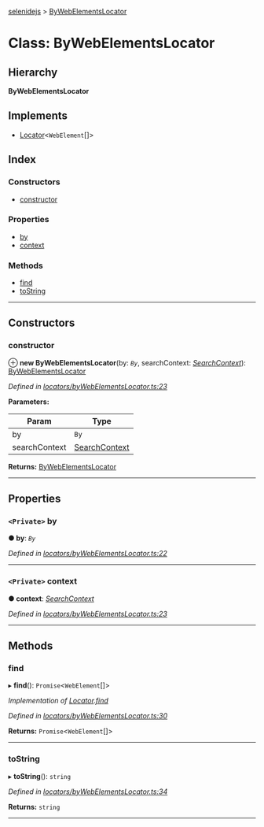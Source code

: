 [selenidejs](../README.md) > [ByWebElementsLocator](../classes/bywebelementslocator.md)

# Class: ByWebElementsLocator

## Hierarchy

**ByWebElementsLocator**

## Implements

* [Locator](../interfaces/locator.md)<`WebElement`[]>

## Index

### Constructors

* [constructor](bywebelementslocator.md#constructor)

### Properties

* [by](bywebelementslocator.md#by)
* [context](bywebelementslocator.md#context)

### Methods

* [find](bywebelementslocator.md#find)
* [toString](bywebelementslocator.md#tostring)

---

## Constructors

<a id="constructor"></a>

###  constructor

⊕ **new ByWebElementsLocator**(by: *`By`*, searchContext: *[SearchContext](../interfaces/searchcontext.md)*): [ByWebElementsLocator](bywebelementslocator.md)

*Defined in [locators/byWebElementsLocator.ts:23](https://github.com/KnowledgeExpert/selenidejs/blob/master/lib/locators/byWebElementsLocator.ts#L23)*

**Parameters:**

| Param | Type |
| ------ | ------ |
| by | `By` |
| searchContext | [SearchContext](../interfaces/searchcontext.md) |

**Returns:** [ByWebElementsLocator](bywebelementslocator.md)

___

## Properties

<a id="by"></a>

### `<Private>` by

**● by**: *`By`*

*Defined in [locators/byWebElementsLocator.ts:22](https://github.com/KnowledgeExpert/selenidejs/blob/master/lib/locators/byWebElementsLocator.ts#L22)*

___
<a id="context"></a>

### `<Private>` context

**● context**: *[SearchContext](../interfaces/searchcontext.md)*

*Defined in [locators/byWebElementsLocator.ts:23](https://github.com/KnowledgeExpert/selenidejs/blob/master/lib/locators/byWebElementsLocator.ts#L23)*

___

## Methods

<a id="find"></a>

###  find

▸ **find**(): `Promise`<`WebElement`[]>

*Implementation of [Locator](../interfaces/locator.md).[find](../interfaces/locator.md#find)*

*Defined in [locators/byWebElementsLocator.ts:30](https://github.com/KnowledgeExpert/selenidejs/blob/master/lib/locators/byWebElementsLocator.ts#L30)*

**Returns:** `Promise`<`WebElement`[]>

___
<a id="tostring"></a>

###  toString

▸ **toString**(): `string`

*Defined in [locators/byWebElementsLocator.ts:34](https://github.com/KnowledgeExpert/selenidejs/blob/master/lib/locators/byWebElementsLocator.ts#L34)*

**Returns:** `string`

___

